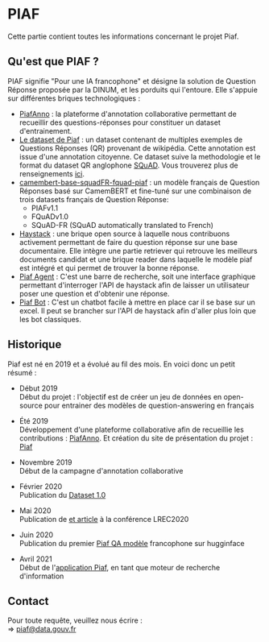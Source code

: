 # PIAF

Cette partie contient toutes les informations concernant le projet Piaf.


## Qu'est que PIAF ?
PIAF signifie "Pour une IA francophone" et désigne la solution de Question Réponse proposée par la DINUM, et les porduits qui l'entoure. Elle s'appuie sur différentes briques technologiques :

* [PiafAnno](https://github.com/etalab/piaf) : la plateforme d'annotation collaborative permettant de recueillir des questions-réponses pour constituer un dataset d'entrainement.  
* [Le dataset de Piaf](https://www.data.gouv.fr/fr/datasets/piaf-le-dataset-francophone-de-questions-reponses/) : un dataset contenant de multiples exemples de Questions Réponses (QR) provenant de wikipédia. Cette annotation est issue d'une annotation citoyenne. Ce dataset suive la methodologie et le format du dataset QR anglophone [SQuAD](https://rajpurkar.github.io/SQuAD-explorer/). Vous trouverez plus de renseignements [ici](https://piaf.etalab.studio/).
* [camembert-base-squadFR-fquad-piaf](https://huggingface.co/etalab-ia/camembert-base-squadFR-fquad-piaf) : un modèle français de Question Réponses basé sur CamemBERT et fine-tuné sur une combinaison de trois datasets français de Question Réponse:
    * PIAFv1.1
    * FQuADv1.0
    * SQuAD-FR (SQuAD automatically translated to French)
* [Haystack](https://github.com/deepset-ai/haystack) : une brique open source à laquelle nous contribuons activement permettant de faire du question réponse sur une base documentaire. Elle intègre une partie retriever qui retrouve les meilleurs documents candidat et une brique reader dans laquelle le modèle piaf est intégré et qui permet de trouver la bonne réponse.
* [Piaf Agent](https://piaf.datascience.etalab.studio/piafagent/) :  C'est une barre de recherche, soit une interface graphique permettant d'interroger l'API de haystack afin de laisser un utilisateur poser une question et d'obtenir une réponse.
* [Piaf Bot](https://piafbot.chatbot.fabnum.fr/) : C'est un chatbot facile à mettre en place car il se base sur un excel. Il peut se brancher sur l'API de haystack afin d'aller plus loin que les bot classiques.


## Historique

Piaf est né en 2019 et a évolué au fil des mois. En voici donc un petit résumé :  
- Début 2019  
Début du projet : l'objectif est de créer un jeu de données en open-source pour entrainer des modèles de question-answering en français
- Été 2019  
Développement d'une plateforme collaborative afin de recueillie les contributions : [PiafAnno](https://github.com/etalab/piaf). Et création du site de présentation du projet : [Piaf](https://piaf.etalab.studio/)
- Novembre 2019  
Début de la campagne d'annotation collaborative
- Février 2020  
Publication du [Dataset 1.0](https://github.com/etalab-ia/piaf-code/raw/master/piaf-v1.0.json)
- Mai 2020   
Publication de [et article](https://arxiv.org/abs/2007.00968) à la conférence LREC2020
- Juin 2020  
Publication du premier [Piaf QA modèle](https://huggingface.co/etalab-ia/camembert-base-squadFR-fquad-piaf) francophone sur hugginface  

- Avril 2021   
Début de l'[application Piaf](https://piaf.etalab.studio/application-piaf/), en tant que moteur de recherche d'information

## Contact
Pour toute requête, veuillez nous écrire :  
=> piaf@data.gouv.fr
